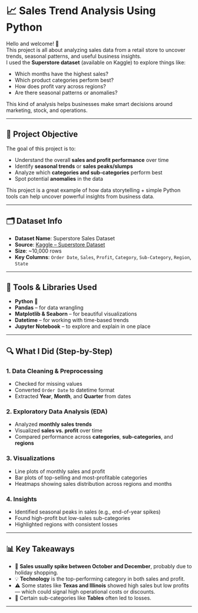 # 📈 Sales Trend Analysis Using Python

Hello and welcome! 👋  
This project is all about analyzing sales data from a retail store to uncover trends, seasonal patterns, and useful business insights.  
I used the **Superstore dataset** (available on Kaggle) to explore things like:

- Which months have the highest sales?
- Which product categories perform best?
- How does profit vary across regions?
- Are there seasonal patterns or anomalies?

This kind of analysis helps businesses make smart decisions around marketing, stock, and operations.

---

## 🧠 Project Objective

The goal of this project is to:
- Understand the overall **sales and profit performance** over time
- Identify **seasonal trends** or **sales peaks/slumps**
- Analyze which **categories and sub-categories** perform best
- Spot potential **anomalies** in the data

This project is a great example of how data storytelling + simple Python tools can help uncover powerful insights from business data.

---

## 🗂️ Dataset Info

- **Dataset Name**: Superstore Sales Dataset
- **Source**: [Kaggle – Superstore Dataset](https://www.kaggle.com/datasets/vivek468/superstore-dataset-final)
- **Size**: ~10,000 rows
- **Key Columns**: `Order Date`, `Sales`, `Profit`, `Category`, `Sub-Category`, `Region`, `State`

---

## 🧰 Tools & Libraries Used

- **Python** 🐍
- **Pandas** – for data wrangling
- **Matplotlib & Seaborn** – for beautiful visualizations
- **Datetime** – for working with time-based trends
- **Jupyter Notebook** – to explore and explain in one place

---

## 🔍 What I Did (Step-by-Step)

### 1. Data Cleaning & Preprocessing
- Checked for missing values
- Converted `Order Date` to datetime format
- Extracted **Year**, **Month**, and **Quarter** from dates

### 2. Exploratory Data Analysis (EDA)
- Analyzed **monthly sales trends**
- Visualized **sales vs. profit** over time
- Compared performance across **categories**, **sub-categories**, and **regions**

### 3. Visualizations
- Line plots of monthly sales and profit
- Bar plots of top-selling and most-profitable categories
- Heatmaps showing sales distribution across regions and months

### 4. Insights
- Identified seasonal peaks in sales (e.g., end-of-year spikes)
- Found high-profit but low-sales sub-categories
- Highlighted regions with consistent losses

---

## 📊 Key Takeaways

- 🔼 **Sales usually spike between October and December**, probably due to holiday shopping.
- 💡 **Technology** is the top-performing category in both sales and profit.
- ⚠️ Some states like **Texas and Illinois** showed high sales but low profits — which could signal high operational costs or discounts.
- 🧊 Certain sub-categories like **Tables** often led to losses.

---



